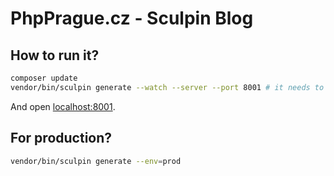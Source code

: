 # PhpPrague.cz - Sculpin Blog

## How to run it?

```sh
composer update
vendor/bin/sculpin generate --watch --server --port 8001 # it needs to be run from vendor, to autoload all composer classes
```

And open [localhost:8001](http://localhost:8001).


## For production?

```sh
vendor/bin/sculpin generate --env=prod
```
